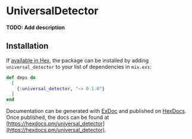 # UniversalDetector

**TODO: Add description**

## Installation

If [available in Hex](https://hex.pm/docs/publish), the package can be installed
by adding `universal_detector` to your list of dependencies in `mix.exs`:

```elixir
def deps do
  [
    {:universal_detector, "~> 0.1.0"}
  ]
end
```

Documentation can be generated with [ExDoc](https://github.com/elixir-lang/ex_doc)
and published on [HexDocs](https://hexdocs.pm). Once published, the docs can
be found at [https://hexdocs.pm/universal_detector](https://hexdocs.pm/universal_detector).

